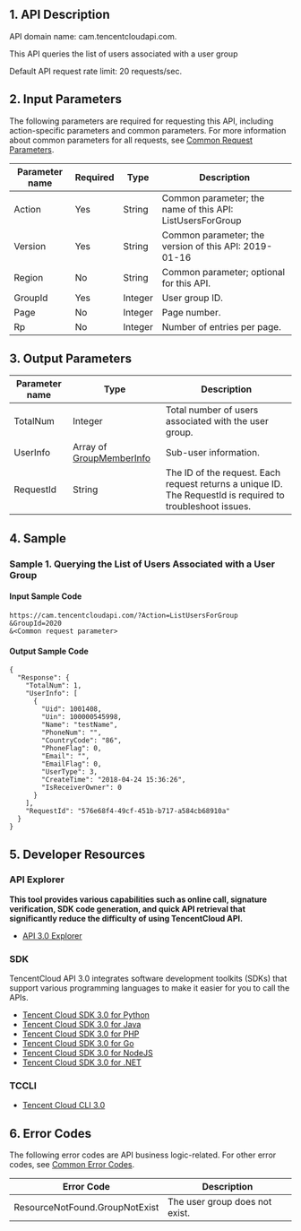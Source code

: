 ﻿## 1. API Description

API domain name: cam.tencentcloudapi.com.

This API queries the list of users associated with a user group

Default API request rate limit: 20 requests/sec.

## 2. Input Parameters

The following parameters are required for requesting this API, including action-specific parameters and common parameters. For more information about common parameters for all requests, see [Common Request Parameters](/document/api/598/33158).

| Parameter name | Required | Type | Description |
|---------|---------|---------|---------|
| Action | Yes | String | Common parameter; the name of this API: ListUsersForGroup |
| Version | Yes | String | Common parameter; the version of this API: 2019-01-16 |
| Region | No | String | Common parameter; optional for this API. |
| GroupId | Yes | Integer | User group ID. |
| Page | No | Integer | Page number. |
| Rp | No | Integer | Number of entries per page. |

## 3. Output Parameters

| Parameter name | Type | Description |
|---------|---------|---------|
| TotalNum | Integer | Total number of users associated with the user group. |
| UserInfo | Array of [GroupMemberInfo](/document/api/598/33167#GroupMemberInfo) | Sub-user information. |
| RequestId | String | The ID of the request. Each request returns a unique ID. The RequestId is required to troubleshoot issues. |

## 4. Sample

### Sample 1. Querying the List of Users Associated with a User Group

#### Input Sample Code

```
https://cam.tencentcloudapi.com/?Action=ListUsersForGroup
&GroupId=2020
&<Common request parameter>
```

#### Output Sample Code

```
{
  "Response": {
    "TotalNum": 1,
    "UserInfo": [
      {
        "Uid": 1001408,
        "Uin": 100000545998,
        "Name": "testName",
        "PhoneNum": "",
        "CountryCode": "86",
        "PhoneFlag": 0,
        "Email": "",
        "EmailFlag": 0,
        "UserType": 3,
        "CreateTime": "2018-04-24 15:36:26",
        "IsReceiverOwner": 0
      }
    ],
    "RequestId": "576e68f4-49cf-451b-b717-a584cb68910a"
  }
}
```


## 5. Developer Resources

### API Explorer

**This tool provides various capabilities such as online call, signature verification, SDK code generation, and quick API retrieval that significantly reduce the difficulty of using TencentCloud API.**

* [API 3.0 Explorer](https://console.cloud.tencent.com/api/explorer?Product=cam&Version=2019-01-16&Action=ListUsersForGroup)

### SDK

TencentCloud API 3.0 integrates software development toolkits (SDKs) that support various programming languages to make it easier for you to call the APIs.

* [Tencent Cloud SDK 3.0 for Python](https://github.com/TencentCloud/tencentcloud-sdk-python)
* [Tencent Cloud SDK 3.0 for Java](https://github.com/TencentCloud/tencentcloud-sdk-java)
* [Tencent Cloud SDK 3.0 for PHP](https://github.com/TencentCloud/tencentcloud-sdk-php)
* [Tencent Cloud SDK 3.0 for Go](https://github.com/TencentCloud/tencentcloud-sdk-go)
* [Tencent Cloud SDK 3.0 for NodeJS](https://github.com/TencentCloud/tencentcloud-sdk-nodejs)
* [Tencent Cloud SDK 3.0 for .NET](https://github.com/TencentCloud/tencentcloud-sdk-dotnet)

### TCCLI

* [Tencent Cloud CLI 3.0](https://cloud.tencent.com/document/product/440/6176)

## 6. Error Codes

The following error codes are API business logic-related. For other error codes, see [Common Error Codes](/document/api/598/15694#.E5.85.AC.E5.85.B1.E9.94.99.E8.AF.AF.E7.A0.81).

| Error Code | Description |
|---------|---------|
| ResourceNotFound.GroupNotExist | The user group does not exist. |
